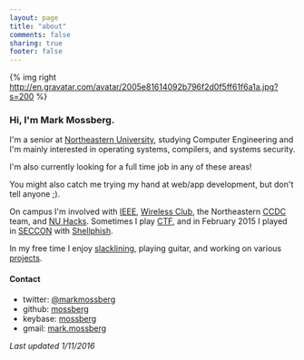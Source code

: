```yaml
---
layout: page
title: "about"
comments: false
sharing: true
footer: false
---
```


{% img right http://en.gravatar.com/avatar/2005e81614092b796f2d0f5ff61f6a1a.jpg?s=200 %}

### Hi, I'm Mark Mossberg.

I'm a senior at [Northeastern University](http://ece.neu.edu),
studying Computer Engineering and I'm mainly interested in operating
systems, compilers, and systems security.

I'm also currently looking for
a full time job in any of these areas!

You might also catch me trying my hand at web/app development, but
don't tell anyone ;).

On campus I'm involved with [IEEE](http://ieee.neu.edu),
[Wireless Club](http://wireless.neu.edu), the Northeastern
[CCDC](http://www.nationalccdc.org/) team,
and [NU Hacks](http://hacks.io). Sometimes I play
[CTF](http://en.wikipedia.org/wiki/Capture_the_flag#Computer_security),
and in February 2015 I played in [SECCON](/images/seccon-shellphish.jpg)
with
[Shellphish](https://ctftime.org/team/285).

In my free time I enjoy [slacklining](http://en.wikipedia.org/wiki/Slacklining),
playing guitar, and working on various [projects](/projects).

#### Contact

- twitter: [@markmossberg](https://twitter.com/markmossberg)
- github: [mossberg](https://github.com/mossberg)
- keybase: [mossberg](https://keybase.io/mossberg)
- gmail: <a href="" onClick="alert('I\'m not actually a link ¯\\_(ツ)_/¯');">mark.mossberg</a>

*Last updated 1/11/2016*
